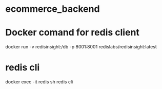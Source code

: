 # ecommerce_backend

# Docker comand for redis client

docker run -v redisinsight:/db -p 8001:8001 redislabs/redisinsight:latest

# redis cli

docker exec -it redis sh
redis cli
